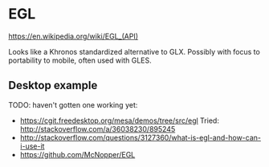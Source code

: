 # EGL

<https://en.wikipedia.org/wiki/EGL_(API)>

Looks like a Khronos standardized alternative to GLX. Possibly with focus to portability to mobile, often used with GLES.

## Desktop example

TODO: haven't gotten one working yet:

- <https://cgit.freedesktop.org/mesa/demos/tree/src/egl> Tried: <http://stackoverflow.com/a/36038230/895245>
- <http://stackoverflow.com/questions/3127360/what-is-egl-and-how-can-i-use-it>
- <https://github.com/McNopper/EGL>
